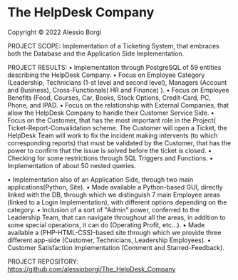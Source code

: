 # The HelpDesk Company

Copyright © 2022 Alessio Borgi

PROJECT SCOPE: Implementation of a Ticketing System, that embraces both the Database and the Application Side Implementation.

PROJECT RESULTS:
• Implementation through PostgreSQL of 59 entities describing the HelpDesk Company. 
• Focus on Employee Category (Leadership, Technicians (1-st level and second level), Managers (Account and Business), Cross-Functionals( HR and Finance) ).
• Focus on Employee Benefits (Food, Courses, Car, Books, Stock Options, Credit-Card, PC, Phone, 
 and IPAD.
• Focus on the relationship with External Companies, that allow the HelpDesk Company to handle their 
 Customer Service Side. 
• Focus on the Customer, that has the most important role in the Project( Ticket-Report-Convalidation 
 scheme. The Customer will open a Ticket, the HelpDesk Team will work to fix the incident making intervents (to which corresponding reports) that must be validated by the Customer, that has the power to confirm that the issue is solved before the ticket is closed. 
• Checking for some restrictions through SQL Triggers and Functions. 
• Implementation of about 50 nested queries.

• Implementation also of an Application Side, through two main applications(Python, Site).
• Made available a Python-based GUI, directly linked with the DB, through which we distinguish 7 
 main Employee areas (linked to a Login Implementation), with different options depending on the 
 category. 
• Inclusion of a sort of "Admin" power, conferred to the Leadership Team, that can navigate 
 throughout all the areas, in addition to some special operations, it can do (Operating Profit, etc...).
• Made available a (PHP-HTML-CSS)-based site through which we provide three different app-side 
 (Customer, Technicians, Leadership Employees).
• Customer Satisfaction Implementation (Comment and Starred-Feedback).

PROJECT REPOSITORY: https://github.com/alessioborgi/The_HelpDesk_Company
